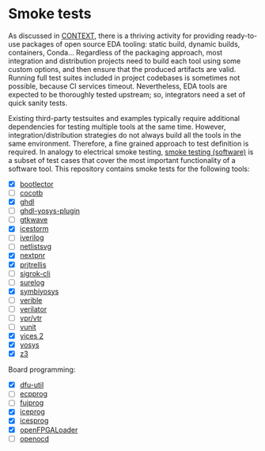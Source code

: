 # Smoke tests

As discussed in [CONTEXT](CONTEXT.md), there is a thriving activity for providing ready-to-use packages of open source EDA tooling: static build, dynamic builds, containers, Conda... Regardless of the packaging approach, most integration and distribution projects need to build each tool using some custom options, and then ensure that the produced artifacts are valid. Running full test suites included in project codebases is sometimes not possible, because CI services timeout. Nevertheless, EDA tools are expected to be thoroughly tested upstream; so, integrators need a set of quick sanity tests.

Existing third-party testsuites and examples typically require additional dependencies for testing multiple tools at the same time. However, integration/distribution strategies do not always build all the tools in the same environment. Therefore, a fine grained approach to test definition is required. In analogy to electrical smoke testing, [smoke testing (software)](https://en.wikipedia.org/wiki/Smoke_testing_%28software%29) is a subset of test cases that cover the most important functionality of a software tool. This repository contains smoke tests for the following tools:

- [x] [bootlector](http://fmv.jku.at/boolector/)
- [ ] [cocotb](https://github.com/cocotb/cocotb)
- [x] [ghdl](https://github.com/ghdl/ghdl)
- [ ] [ghdl-yosys-plugin](https://github.com/ghdl/ghdl-yosys-plugin)
- [ ] [gtkwave](https://github.com/gtkwave/gtkwave)
- [x] [icestorm](https://github.com/YosysHQ/icestorm)
- [ ] [iverilog](https://github.com/steveicarus/iverilog)
- [ ] [netlistsvg](https://github.com/nturley/netlistsvg)
- [x] [nextpnr](https://github.com/YosysHQ/nextpnr)
- [x] [prjtrellis](https://github.com/SymbiFlow/prjtrellis)
- [ ] [sigrok-cli](https://sigrok.org/wiki/Sigrok-cli)
- [ ] [surelog](https://github.com/alainmarcel/Surelog)
- [x] [symbiyosys](https://github.com/YosysHQ/SymbiYosys)
- [ ] [verible](https://github.com/google/verible)
- [ ] [verilator](https://github.com/verilator/verilator)
- [ ] [vpr/vtr](https://github.com/verilog-to-routing/vtr-verilog-to-routing)
- [ ] [vunit](https://github.com/VUnit/vunit)
- [x] [yices 2](https://github.com/SRI-CSL/yices2)
- [x] [yosys](https://github.com/YosysHQ/yosys)
- [x] [z3](https://github.com/Z3Prover/z3)

Board programming:

- [x] [dfu-util](http://dfu-util.sourceforge.net/)
- [ ] [ecpprog](https://github.com/gregdavill/ecpprog)
- [ ] [fujprog](https://github.com/kost/fujprog)
- [x] [iceprog](https://github.com/YosysHQ/icestorm)
- [x] [icesprog](https://github.com/wuxx/icesugar/tree/master/tools)
- [x] [openFPGALoader](https://github.com/trabucayre/openFPGALoader)
- [ ] [openocd](http://openocd.org/)
